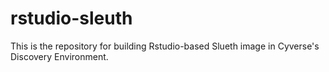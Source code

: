 # rstudio-sleuth

This is the repository for building Rstudio-based Slueth image in Cyverse's Discovery Environment.
